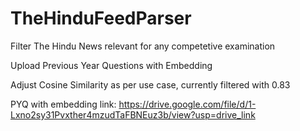 # TheHinduFeedParser
Filter The Hindu News relevant for any competetive examination

Upload Previous Year Questions with Embedding  

Adjust Cosine Similarity as per use case, currently filtered with 0.83 

PYQ with embedding link: https://drive.google.com/file/d/1-Lxno2sy31Pvxther4mzudTaFBNEuz3b/view?usp=drive_link
